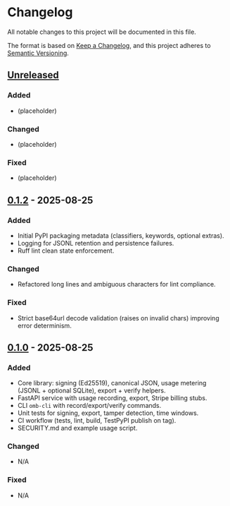 # Changelog

All notable changes to this project will be documented in this file.

The format is based on [Keep a Changelog](https://keepachangelog.com/en/1.1.0/),
and this project adheres to [Semantic Versioning](https://semver.org/spec/v2.0.0.html).

## [Unreleased]
### Added
- (placeholder)

### Changed
- (placeholder)

### Fixed
- (placeholder)

## [0.1.2] - 2025-08-25
### Added
- Initial PyPI packaging metadata (classifiers, keywords, optional extras).
- Logging for JSONL retention and persistence failures.
- Ruff lint clean state enforcement.

### Changed
- Refactored long lines and ambiguous characters for lint compliance.

### Fixed
- Strict base64url decode validation (raises on invalid chars) improving error determinism.

## [0.1.0] - 2025-08-25
### Added
- Core library: signing (Ed25519), canonical JSON, usage metering (JSONL + optional SQLite), export + verify helpers.
- FastAPI service with usage recording, export, Stripe billing stubs.
- CLI `omb-cli` with record/export/verify commands.
- Unit tests for signing, export, tamper detection, time windows.
- CI workflow (tests, lint, build, TestPyPI publish on tag).
- SECURITY.md and example usage script.

### Changed
- N/A

### Fixed
- N/A

[Unreleased]: https://github.com/odin-org/omb/compare/omb-v0.1.2...HEAD
[0.1.2]: https://github.com/odin-org/omb/compare/omb-v0.1.0...omb-v0.1.2
[0.1.0]: https://github.com/odin-org/omb/releases/tag/omb-v0.1.0
